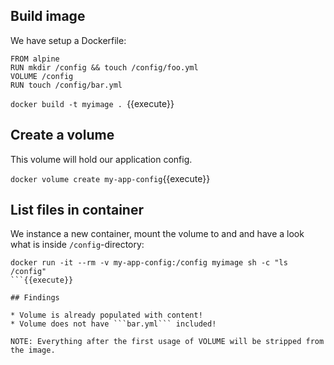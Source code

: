 ## Build image

We have setup a Dockerfile:

```
FROM alpine
RUN mkdir /config && touch /config/foo.yml
VOLUME /config
RUN touch /config/bar.yml
```

```docker build -t myimage . ```{{execute}}

## Create a volume

This volume will hold our application config.

`docker volume create my-app-config`{{execute}}


## List files in container

We instance a new container, mount the volume to and and have a look what is inside ```/config```-directory:

```
docker run -it --rm -v my-app-config:/config myimage sh -c "ls /config"
```{{execute}}

## Findings

* Volume is already populated with content!
* Volume does not have ```bar.yml``` included!

NOTE: Everything after the first usage of VOLUME will be stripped from the image.
